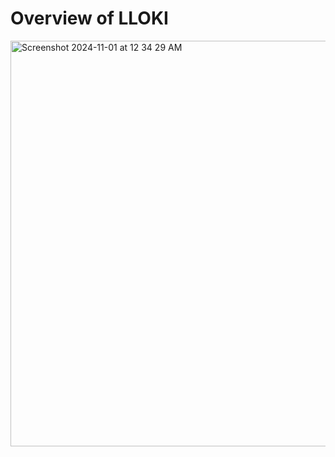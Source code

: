 # Overview of LLOKI

<img width="649" alt="Screenshot 2024-11-01 at 12 34 29 AM" src="https://github.com/user-attachments/assets/5ab3fa0f-91c7-428e-9085-25df9e1cf321">
